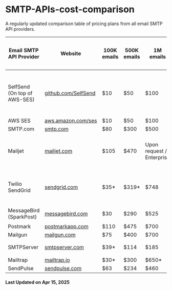 # SMTP-APIs-cost-comparison
A regularly updated comparison table of pricing plans from all email SMTP API providers.

| **Email SMTP API Provider** | **Website**                                                   | **100K emails** | **500K emails** | **1M emails** | Tracks Delivery | Validates Addresses Before Sending |  E2E Encryption Support 🔒🛡️  |
|-----------------------------|---------------------------------------------------------------|-----------------|-----------------|---------------|-----------------|------------------------------------|-------------------------|
| SelfSend (On top of AWS-SES)  | [github.com/SelfSend](https://github.com/SelfSend)          |  $10  |  $50  |  $100  | ✅ |  ✅ Unlimited real-time validations (Syntax, DNS/MX, Disposable, Role-based, Spam Trap, etc)   |  ✅  |
| AWS SES                     | [aws.amazon.com/ses](https://aws.amazon.com/ses/)             |  $10  |  $50  |  $100  |  ❌  |  ❌  |  ❌  |
| SMTP.com                    | [smtp.com](https://www.smtp.com/email-api/)                   |  $80  |  $300  |  $500  | ✅ | ❌ |  ❌  |
| Mailjet                     | [mailjet.com](https://www.mailjet.com/products/email-api/)    |  $105  | $470  | Upon request / Enterprise  | ✅ |  🟠  Up to 2K validations/month (If sending +100K emails/month)  |  ❌  |
| Twilio SendGrid             | [sendgrid.com](https://sendgrid.com/)                         |  $35*  |  $319*  |  $748  |  ✅  |  🟠  Up to 2.5K validations/month (If sending +700K emails/month)  |  ❌  |
| MessageBird (SparkPost)     | [messagebird.com](https://www.messagebird.com/)               |  $30  |  $290  |  $525  |  ✅ | 🟠  Only Spam Trap Monitoring |  ❌  |
| Postmark                    | [postmarkapp.com](https://postmarkapp.com/)                   |  $110  |  $475  |  $700  |  ✅  |  ❌  |  ❌  |
| Mailgun                     | [mailgun.com](https://www.mailgun.com/)                       |  $75  |  $400  |  $700  |  ✅  |  ❌  |  ❌  |
| SMTPServer                  | [smtpserver.com](https://smtpserver.com/api-integration)      |  $39*  |  $114  |  $185  |  ✅  |  🟠 Blacklists and DNS only  |  ❌  |
| Mailtrap                    | [mailtrap.io](https://mailtrap.io/email-api/)                 |  $30*  |  $300  |  $650*  |  ✅  |  ❌  |  ❌  |
| SendPulse                   | [sendpulse.com](https://sendpulse.com)                        |  $63  |  $234  |  $460  |  ✅  |  ❌  |  ❌  |

#### Last Updated on Apr 15, 2025
